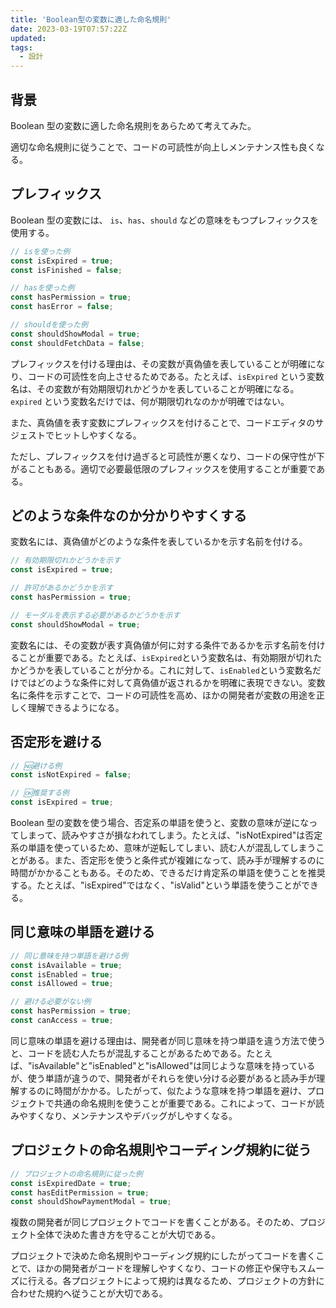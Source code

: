 ```yaml
---
title: 'Boolean型の変数に適した命名規則'
date: 2023-03-19T07:57:22Z
updated:
tags:
  - 設計
---
```


## 背景

Boolean 型の変数に適した命名規則をあらためて考えてみた。

適切な命名規則に従うことで、コードの可読性が向上しメンテナンス性も良くなる。

## プレフィックス

Boolean 型の変数には、 `is`、`has`、`should` などの意味をもつプレフィックスを使用する。

```ts
// isを使った例
const isExpired = true;
const isFinished = false;

// hasを使った例
const hasPermission = true;
const hasError = false;

// shouldを使った例
const shouldShowModal = true;
const shouldFetchData = false;
```

プレフィックスを付ける理由は、その変数が真偽値を表していることが明確になり、コードの可読性を向上させるためである。たとえば、`isExpired` という変数名は、その変数が有効期限切れかどうかを表していることが明確になる。`expired` という変数名だけでは、何が期限切れなのかが明確ではない。

また、真偽値を表す変数にプレフィックスを付けることで、コードエディタのサジェストでヒットしやすくなる。

ただし、プレフィックスを付け過ぎると可読性が悪くなり、コードの保守性が下がることもある。適切で必要最低限のプレフィックスを使用することが重要である。

## どのような条件なのか分かりやすくする

変数名には、真偽値がどのような条件を表しているかを示す名前を付ける。

```ts
// 有効期限切れかどうかを示す
const isExpired = true;

// 許可があるかどうかを示す
const hasPermission = true;

// モーダルを表示する必要があるかどうかを示す
const shouldShowModal = true;
```

変数名には、その変数が表す真偽値が何に対する条件であるかを示す名前を付けることが重要である。たとえば、`isExpired`という変数名は、有効期限が切れたかどうかを表していることが分かる。これに対して、`isEnabled`という変数名だけではどのような条件に対して真偽値が返されるかを明確に表現できない。変数名に条件を示すことで、コードの可読性を高め、ほかの開発者が変数の用途を正しく理解できるようになる。

## 否定形を避ける

```ts
// 🆖避ける例
const isNotExpired = false;

// 🆗推奨する例
const isExpired = true;
```

Boolean 型の変数を使う場合、否定系の単語を使うと、変数の意味が逆になってしまって、読みやすさが損なわれてしまう。たとえば、"isNotExpired"は否定系の単語を使っているため、意味が逆転してしまい、読む人が混乱してしまうことがある。また、否定形を使うと条件式が複雑になって、読み手が理解するのに時間がかかることもある。そのため、できるだけ肯定系の単語を使うことを推奨する。たとえば、"isExpired"ではなく、"isValid"という単語を使うことができる。

## 同じ意味の単語を避ける

```ts
// 同じ意味を持つ単語を避ける例
const isAvailable = true;
const isEnabled = true;
const isAllowed = true;

// 避ける必要がない例
const hasPermission = true;
const canAccess = true;
```

同じ意味の単語を避ける理由は、開発者が同じ意味を持つ単語を違う方法で使うと、コードを読む人たちが混乱することがあるためである。たとえば、"isAvailable"と"isEnabled"と"isAllowed"は同じような意味を持っているが、使う単語が違うので、開発者がそれらを使い分ける必要があると読み手が理解するのに時間がかかる。したがって、似たような意味を持つ単語を避け、プロジェクトで共通の命名規則を使うことが重要である。これによって、コードが読みやすくなり、メンテナンスやデバッグがしやすくなる。

## プロジェクトの命名規則やコーディング規約に従う

```ts
// プロジェクトの命名規則に従った例
const isExpiredDate = true;
const hasEditPermission = true;
const shouldShowPaymentModal = true;
```

複数の開発者が同じプロジェクトでコードを書くことがある。そのため、プロジェクト全体で決めた書き方を守ることが大切である。

プロジェクトで決めた命名規則やコーディング規約にしたがってコードを書くことで、ほかの開発者がコードを理解しやすくなり、コードの修正や保守もスムーズに行える。各プロジェクトによって規約は異なるため、プロジェクトの方針に合わせた規約へ従うことが大切である。
